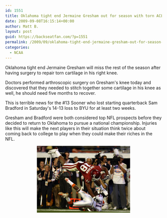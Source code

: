 ```yaml
---
id: 1551
title: Oklahoma tight end Jermaine Gresham out for season with torn ACL
date: 2009-09-08T16:15:14+00:00
author: Matt B.
layout: post
guid: https://backseatfan.com/?p=1551
permalink: /2009/09/oklahoma-tight-end-jermaine-gresham-out-for-season-with-torn-acl/
categories:
  - NCAA
---
```


<div class="entry">
  <p>
    Oklahoma tight end Jermaine Gresham will miss the rest of the season after having surgery to repair torn cartilage in his right knee.
  </p>

  <p style="padding-top: 0px; padding-right: 0px; padding-bottom: 1em; padding-left: 0px; margin: 0px; border: 0px initial initial;">
    Doctors performed arthroscopic surgery on Gresham's knee today and discovered that they needed to stitch together some cartilage in his knee as well, he should need five months to recover.
  </p>

  <p style="padding-top: 0px; padding-right: 0px; padding-bottom: 1em; padding-left: 0px; margin: 0px; border: 0px initial initial;">
    This is terrible news for the #13 Sooner who lost starting quarterback Sam Bradford in Saturday's 14-13 loss to BYU for at least two weeks.
  </p>

  <p style="padding-top: 0px; padding-right: 0px; padding-bottom: 1em; padding-left: 0px; margin: 0px; border: 0px initial initial;">
    Gresham and Bradford were both considered top NFL prospects before they decided to return to Oklahoma to pursue a national championship. Injuries like this will make the next players in their situation think twice about coming back to college to play when they could make their riches in the NFL.
  </p>

  <p style="padding-top: 0px; padding-right: 0px; padding-bottom: 1em; padding-left: 0px; text-align: center; margin: 0px;">
    <img style="border: 0px initial initial;" title="gresham" src="/images/2009/09/gresham-300x214.jpg" alt="gresham" width="300" height="214" />
  </p>
</div>
